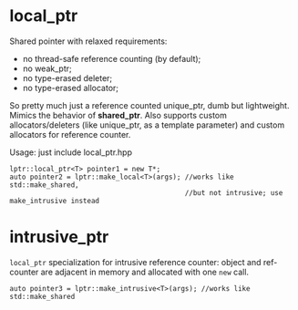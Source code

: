 # local_ptr
Shared pointer with relaxed requirements:
- no thread-safe reference counting (by default);
- no weak_ptr;
- no type-erased deleter;
- no type-erased allocator;

So pretty much just a reference counted unique_ptr, dumb but lightweight.  
Mimics the behavior of **shared_ptr**.
Also supports custom allocators/deleters (like unique_ptr, as a template parameter) and custom allocators for reference counter.

Usage: just include local_ptr.hpp

    lptr::local_ptr<T> pointer1 = new T*;  
    auto pointer2 = lptr::make_local<T>(args); //works like std::make_shared,
                                               //but not intrusive; use make_intrusive instead

# intrusive_ptr
`local_ptr` specialization for intrusive reference counter: object and ref-counter are adjacent in memory and allocated with one `new` call.

    auto pointer3 = lptr::make_intrusive<T>(args); //works like std::make_shared
